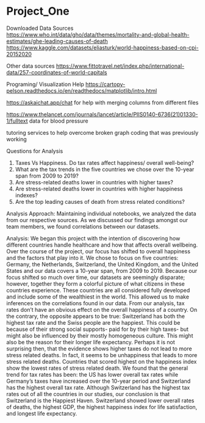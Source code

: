 # Project_One

Downloaded Data Sources
https://www.who.int/data/gho/data/themes/mortality-and-global-health-estimates/ghe-leading-causes-of-death
https://www.kaggle.com/datasets/eliasturk/world-happiness-based-on-cpi-20152020

Other data sources
https://www.fittotravel.net/index.php/international-data/257-coordinates-of-world-capitals


Programing/ Visualization Help
https://cartopy-pelson.readthedocs.io/en/readthedocs/matplotlib/intro.html

https://askaichat.app/chat for help with merging columns from different files

https://www.thelancet.com/journals/lancet/article/PIIS0140-6736(21)01330-1/fulltext data for blood pressure

tutoring services to help overcome broken graph coding that was previously working

Questions for Analysis

1. Taxes Vs Happiness. Do tax rates affect happiness/ overall well-being?
2. What are the tax trends in the five countries we chose over the 10-year span from 2009 to 2019?
3. Are stress-related deaths lower in countries with higher taxes?
4. Are stress-related deaths lower in countries with higher happiness indexes?
5. Are the top leading causes of death from stress related conditions?

Analysis Approach: 
  Maintaining individual notebooks, we analyzed the data from our respective sources. As we discussed our findings amongst our team members, we found correlations between our datasets.

Analysis:
  We began this project with the intention of discovering how different countries handle healthcare and how that affects overall wellbeing. Over the course of the project, our focus has shifted to overall happiness and the factors that play into it. We chose to focus on five countries: Germany, the Netherlands, Switzerland, the United Kingdom, and the United States and our data covers a 10-year span, from 2009 to 2019.
	Because our focus shifted so much over time, our datasets are seemingly disparate; however, together they form a colorful picture of what citizens in these countries experience. These countries are all considered fully developed and include some of the wealthiest in the world. This allowed us to make inferences on the correlations found in our data. 
	From our analysis, tax rates don’t have an obvious effect on the overall happiness of a country. On the contrary, the opposite appears to be true: Switzerland has both the highest tax rate and the Swiss people are the happiest. This could be because of their strong social supports- paid for by their high taxes- but might also be influenced by their mostly homogeneous culture. This might also be the reason for their longer life expectancy. 
	Perhaps it is not surprising then, that the evidence shows higher taxes do not lead to more stress related deaths. In fact, it seems to be unhappiness that leads to more stress related deaths. Countries that scored highest on the happiness index show the lowest rates of stress related death. 
We found that the general trend for tax rates has been: the US has lower overall tax rates while Germany’s taxes have increased over the 10-year period and Switzerland has the highest overall tax rate.
Although Switzerland has the highest tax rates out of all the countries in our studies, our conclusion is that Switzerland is the Happiest Haven. Switzerland showed lower overall rates of deaths, the highest GDP, the highest happiness index for life satisfaction, and longest life expectancy.


